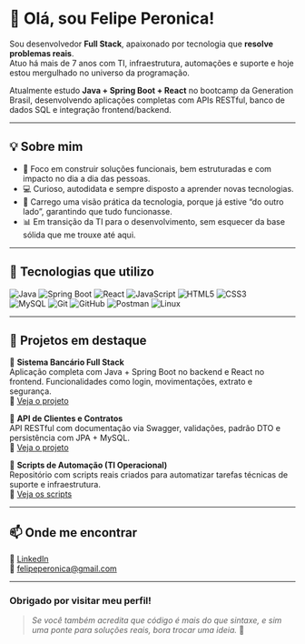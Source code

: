 # 👋 Olá, sou Felipe Peronica!

Sou desenvolvedor **Full Stack**, apaixonado por tecnologia que **resolve problemas reais**.  
Atuo há mais de 7 anos com TI, infraestrutura, automações e suporte e hoje estou mergulhado no universo da programação.

Atualmente estudo **Java + Spring Boot + React** no bootcamp da Generation Brasil, desenvolvendo aplicações completas com APIs RESTful, banco de dados SQL e integração frontend/backend.

---

## 💡 Sobre mim

- 🎯 Foco em construir soluções funcionais, bem estruturadas e com impacto no dia a dia das pessoas.  
- 💻 Curioso, autodidata e sempre disposto a aprender novas tecnologias.  
- 🔄 Carrego uma visão prática da tecnologia, porque já estive “do outro lado”, garantindo que tudo funcionasse.  
- 📊 Em transição da TI para o desenvolvimento, sem esquecer da base sólida que me trouxe até aqui.

---

## 🧰 Tecnologias que utilizo

![Java](https://img.shields.io/badge/Java-ED8B00?style=for-the-badge&logo=java&logoColor=white)
![Spring Boot](https://img.shields.io/badge/Spring_Boot-6DB33F?style=for-the-badge&logo=spring-boot&logoColor=white)
![React](https://img.shields.io/badge/React-20232A?style=for-the-badge&logo=react&logoColor=61DAFB)
![JavaScript](https://img.shields.io/badge/JavaScript-F7DF1E?style=for-the-badge&logo=javascript&logoColor=black)
![HTML5](https://img.shields.io/badge/HTML5-E34F26?style=for-the-badge&logo=html5&logoColor=white)
![CSS3](https://img.shields.io/badge/CSS3-1572B6?style=for-the-badge&logo=css3&logoColor=white)  
![MySQL](https://img.shields.io/badge/MySQL-4479A1?style=for-the-badge&logo=mysql&logoColor=white)
![Git](https://img.shields.io/badge/Git-F05032?style=for-the-badge&logo=git&logoColor=white)
![GitHub](https://img.shields.io/badge/GitHub-181717?style=for-the-badge&logo=github&logoColor=white)
![Postman](https://img.shields.io/badge/Postman-FF6C37?style=for-the-badge&logo=postman&logoColor=white)
![Linux](https://img.shields.io/badge/Linux-FCC624?style=for-the-badge&logo=linux&logoColor=black)

---

## 🚀 Projetos em destaque

📌 **Sistema Bancário Full Stack**  
Aplicação completa com Java + Spring Boot no backend e React no frontend. Funcionalidades como login, movimentações, extrato e segurança.  
🔗 [Veja o projeto](https://github.com/felipeperonica/sistema-bancario)

📌 **API de Clientes e Contratos**  
API RESTful com documentação via Swagger, validações, padrão DTO e persistência com JPA + MySQL.  
🔗 [Veja o projeto](https://github.com/felipeperonica/api-clientes)

📌 **Scripts de Automação (TI Operacional)**  
Repositório com scripts reais criados para automatizar tarefas técnicas de suporte e infraestrutura.  
🔗 [Veja os scripts](https://github.com/felipeperonica/scripts-ti)

---

## 📫 Onde me encontrar

💼 [LinkedIn](https://www.linkedin.com/in/felipe-peronica)  
📧 felipeperonica@gmail.com  

---

### Obrigado por visitar meu perfil!  
> _Se você também acredita que código é mais do que sintaxe, e sim uma ponte para soluções reais, bora trocar uma ideia._ 🚀
